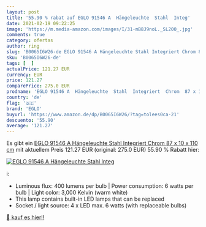 ```yaml
---
layout: post
title: '55.90 % rabat auf EGLO 91546 A  Hängeleuchte  Stahl  Integ'
date: 2021-02-19 09:22:25
image: 'https://m.media-amazon.com/images/I/31-mB8J9noL._SL200_.jpg'
comments: true
category: ofertas
author: ring
slug: 'B0065I6W26-de EGLO 91546 A Hängeleuchte Stahl Integriert Chrom 87 x 10 x...'
sku: 'B0065I6W26-de'
tags: [  ]
actualPrice: 121.27 EUR
currency: EUR
price: 121.27
comparePrice: 275.0 EUR
prodname: 'EGLO 91546 A  Hängeleuchte  Stahl  Integriert  Chrom  87 x 10 x 110 cm'
country: 'de'
flag: '🇩🇪'
brand: 'EGLO'
buyurl: 'https://www.amazon.de/dp/B0065I6W26/?tag=tolees0ca-21'
descuento: '55.90'
average: '121.27'
---
```


Es gibt ein [EGLO 91546 A  Hängeleuchte  Stahl  Integriert  Chrom  87 x 10 x 110 cm](https://www.amazon.de/dp/B0065I6W26/?tag=tolees0ca-21) mit aktuellem Preis 121.27 EUR (original: 275.0 EUR) 55.90 % Rabatt hier:

[![EGLO 91546 A  Hängeleuchte  Stahl  Integ](https://m.media-amazon.com/images/I/31-mB8J9noL._SL200_.jpg)](https://www.amazon.de/dp/B0065I6W26/?tag=tolees0ca-21)

ℹ️:

- Luminous flux: 400 lumens per bulb | Power consumption: 6 watts per bulb | Light color: 3,000 Kelvin (warm white)
- This lamp contains built-in LED lamps that can be replaced
- Socket / light source: 4 x LED max. 6 watts (with replaceable bulbs)

[🛒 kauf es hier!!](https://www.amazon.de/dp/B0065I6W26/?tag=tolees0ca-21)
